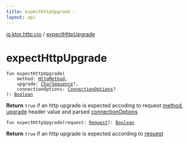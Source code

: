 ```yaml
---
title: expectHttpUpgrade - 
layout: api
---
```


<div class='api-docs-breadcrumbs'><a href="index.html">io.ktor.http.cio</a> / <a href="./expect-http-upgrade.html">expectHttpUpgrade</a></div>

# expectHttpUpgrade

<div class="overload-group" markdown="1">

<div class="signature"><code><span class="keyword">fun </span><span class="identifier">expectHttpUpgrade</span><span class="symbol">(</span><br/>&nbsp;&nbsp;&nbsp;&nbsp;<span class="parameterName" id="io.ktor.http.cio$expectHttpUpgrade(io.ktor.http.HttpMethod, kotlin.CharSequence, io.ktor.http.cio.ConnectionOptions)/method">method</span><span class="symbol">:</span>&nbsp;<a href="../io.ktor.http/-http-method/index.html"><span class="identifier">HttpMethod</span></a><span class="symbol">, </span><br/>&nbsp;&nbsp;&nbsp;&nbsp;<span class="parameterName" id="io.ktor.http.cio$expectHttpUpgrade(io.ktor.http.HttpMethod, kotlin.CharSequence, io.ktor.http.cio.ConnectionOptions)/upgrade">upgrade</span><span class="symbol">:</span>&nbsp;<a href="https://kotlinlang.org/api/latest/jvm/stdlib/kotlin/-char-sequence/index.html"><span class="identifier">CharSequence</span></a><span class="symbol">?</span><span class="symbol">, </span><br/>&nbsp;&nbsp;&nbsp;&nbsp;<span class="parameterName" id="io.ktor.http.cio$expectHttpUpgrade(io.ktor.http.HttpMethod, kotlin.CharSequence, io.ktor.http.cio.ConnectionOptions)/connectionOptions">connectionOptions</span><span class="symbol">:</span>&nbsp;<a href="-connection-options/index.html"><span class="identifier">ConnectionOptions</span></a><span class="symbol">?</span><br/><span class="symbol">)</span><span class="symbol">: </span><a href="https://kotlinlang.org/api/latest/jvm/stdlib/kotlin/-boolean/index.html"><span class="identifier">Boolean</span></a></code></div>

**Return**
<code>true</code> if an http upgrade is expected accoding to request <a href="expect-http-upgrade.html#io.ktor.http.cio$expectHttpUpgrade(io.ktor.http.HttpMethod, kotlin.CharSequence, io.ktor.http.cio.ConnectionOptions)/method">method</a>, <a href="expect-http-upgrade.html#io.ktor.http.cio$expectHttpUpgrade(io.ktor.http.HttpMethod, kotlin.CharSequence, io.ktor.http.cio.ConnectionOptions)/upgrade">upgrade</a> header value and
parsed <a href="expect-http-upgrade.html#io.ktor.http.cio$expectHttpUpgrade(io.ktor.http.HttpMethod, kotlin.CharSequence, io.ktor.http.cio.ConnectionOptions)/connectionOptions">connectionOptions</a>

</div>
<div class="overload-group" markdown="1">

<div class="signature"><code><span class="keyword">fun </span><span class="identifier">expectHttpUpgrade</span><span class="symbol">(</span><span class="parameterName" id="io.ktor.http.cio$expectHttpUpgrade(io.ktor.http.cio.Request)/request">request</span><span class="symbol">:</span>&nbsp;<a href="-request/index.html"><span class="identifier">Request</span></a><span class="symbol">)</span><span class="symbol">: </span><a href="https://kotlinlang.org/api/latest/jvm/stdlib/kotlin/-boolean/index.html"><span class="identifier">Boolean</span></a></code></div>

**Return**
<code>true</code> if an http upgrade is expected according to <a href="expect-http-upgrade.html#io.ktor.http.cio$expectHttpUpgrade(io.ktor.http.cio.Request)/request">request</a>

</div>
